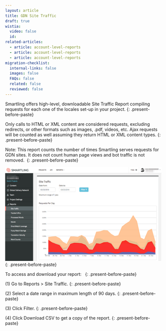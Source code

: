 ```yaml
---
layout: article
title: GDN Site Traffic
draft: true
wistia:
  video: false
  id:
related-articles:
  - article: account-level-reports
  - article: account-level-reports
  - article: account-level-reports
migration-checklist:
  internal-links: false
  images: false
  FAQs: false
  related: false
  reviewed: false
---
```



Smartling offers high-level, downloadable Site Traffic Report compiling requests for each one of the locales set-up in your project.
{: .present-before-paste}

Only calls to HTML or XML content are considered requests, excluding redirects, or other formats such as images, .pdf, videos, etc. Ajax requests will be counted as well assuming they return HTML or XML content types.
{: .present-before-paste}

Note: This report counts the number of times Smartling serves requests for GDN sites. It does not count human page views and bot traffic is not removed.&nbsp;
{: .present-before-paste}

![](/uploads/versions/smartling___site_traffic---x----1243-746x---.png)
{: .present-before-paste}

To access and download your report: &nbsp;
{: .present-before-paste}

(1) Go to Reports &gt; Site Traffic.
{: .present-before-paste}

(2) Select a date range in maximum length of 90 days.
{: .present-before-paste}

(3) Click Filter.
{: .present-before-paste}

(4) Click Download CSV to get a copy of the report.
{: .present-before-paste}